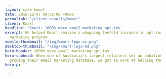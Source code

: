 ```yaml
---
layout: case-kmart
date: 2018-12-07 00:01:08 +0000
permalink: "/client-results/kmart"
client: Kmart
headline: 'Kmart: 1000% more email marketing opt-ins'
excerpt: We helped Kmart realise a whopping tenfold increase in opt-ins to their Kmail
  marketing program
mobile-thumbnail: "/img/kmart-logo-xs.png"
desktop-thumbnail: "/img/kmart-logo-md.png"
hero-header: 1000% more email marketing opt-ins
hero-subhead: When one of Australia’s largest retailers set an ambitious target for
  growing their email marketing database, we got to work at helping them get there.
hero-p: ''

---
```

